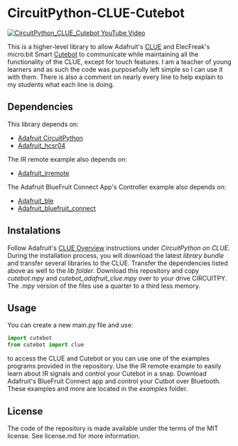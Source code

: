 # CircuitPython-CLUE-Cutebot 
[![CircuitPython_CLUE_Cutebot YouTube Video](https://github.com/jisforjt/CircuitPython_CLUE_Cutebot/blob/master/docs/images/Cutebot_YouTube_Still.png)](https://youtu.be/jVEu-UyjuIc)

This is a higher-level library to allow Adafruit's [CLUE](https://www.adafruit.com/product/4500) and ElecFreak's micro:bit Smart [Cutebot](https://www.elecfreaks.com/micro-bit-smart-cutebot.html) to communicate while maintaining all the functionality of the CLUE, except for touch features. I am a teacher of young learners and as such the code was purposefully left simple so I can use it with them. There is also a comment on nearly every line to help explain to my students what each line is doing.

## Dependencies
This library depends on:
* [Adafruit CircuitPython](https://github.com/adafruit/circuitpython)
* [Adafruit_hcsr04](https://github.com/adafruit/Adafruit_CircuitPython_HCSR04)

The IR remote example also depends on:
* [Adafruit_irremote](https://github.com/adafruit/Adafruit_CircuitPython_IRRemote)

The Adafruit BlueFruit Connect App's Controller example also depends on:
* [Adafruit_ble](https://github.com/adafruit/Adafruit_CircuitPython_BLE)
* [Adafruit_bluefruit_connect](https://github.com/adafruit/Adafruit_CircuitPython_BluefruitConnect)

## Instalations
Follow Adafruit's [CLUE Overview](https://learn.adafruit.com/adafruit-clue) instructions under _CircuitPython on CLUE_. During the installation process, you will download the latest _library bundle_ and transfer several libraries to the CLUE. Transfer the dependencies listed above as well to the _lib folder_.
Download this repository and copy _cutebot.mpy_ and _cutebot_adafruit_clue.mpy_ over to your drive CIRCUITPY. The _.mpy_ version of the files use a quarter to a third less memory.

## Usage
You can create a new main.py file and use:
```python
import cutebot
from cutebot import clue
```
to access the CLUE and Cutebot or you can use one of the examples programs provided in the repository. Use the IR remote example to easily learn about IR signals and control your Cutebot in a snap. Download Adafruit's BlueFruit Connect app and control your Cutbot over Bluetooth. These examples and more are located in the _examples_ folder.

## License
The code of the repository is made available under the terms of the MIT license. See license.md for more information.
